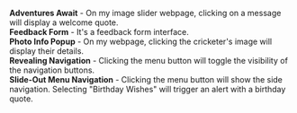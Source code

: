 **Adventures Await** - On my image slider webpage, clicking on a message will display a welcome quote.<br>
**Feedback Form** - It's a feedback form interface.<br>
**Photo Info Popup** - On my webpage, clicking the cricketer's image will display their details.<br>
**Revealing Navigation** - Clicking the menu button will toggle the visibility of the navigation buttons.<br>
**Slide-Out Menu Navigation** - Clicking the menu button will show the side navigation. Selecting "Birthday Wishes" will trigger an alert with a birthday quote.
